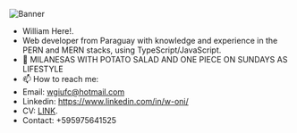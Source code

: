 ![Banner](https://i.imgur.com/lmgm5BA.png)
- William Here!.
- Web developer from Paraguay with knowledge and experience in the PERN and MERN stacks, using TypeScript/JavaScript.
- 💞️ MILANESAS WITH POTATO SALAD AND ONE PIECE ON SUNDAYS AS LIFESTYLE
- 📫 How to reach me: 
- Email: wgiufc@hotmail.com
- Linkedin: https://www.linkedin.com/in/w-oni/
- CV: [LINK](https://drive.google.com/file/d/11jPVPIlSL1NvwiIEeNsmkpwsIyzevguv/view?usp=share_link).
- Contact: +595975641525
 

